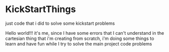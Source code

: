 # KickStartThings
just code that i did to solve some kickstart problems 

Hello world!!! it's me, since I have some errors that I can't understand in the cartesian thing that i'm creating from scratch, i'm doing some things to learn and have fun while I try to solve the main project code problems
